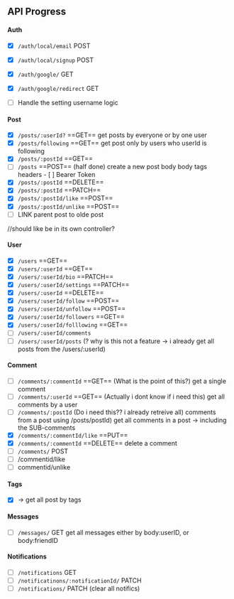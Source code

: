 ## API Progress
#### Auth

- [x] `/auth/local/email` POST
- [x] `/auth/local/signup` POST
- [x] `/auth/google/` GET
- [x] `/auth/google/redirect` GET
- [ ] Handle the setting username logic


#### Post
- [x] `/posts/:userId?` ==GET== 
      get posts by everyone or by one user
- [x] `/posts/following` ==GET== 
	get post only by users who userId is following
- [x] `/posts/:postId` ==GET==
- [ ] `/posts` ==POST== (half done)
	 create a new post
	body
		body
		tags
	headers
		- [ ] Bearer Token
- [x] `/posts/:postId` ==DELETE==
- [x] `/posts/:postId` ==PATCH==
- [x] `/posts/:postId/like` ==POST== 
- [x] `/posts/:postId/unlike` ==POST== 
- [ ] LINK parent post to olde post

//should like be in its own controller?

#### User
- [x] `/users` ==GET== 
- [x] `/users/:userId` ==GET== 
- [x] `/users/:userId/bio` ==PATCH==
- [x] `/users/:userId/settings` ==PATCH==
- [x] `/users/:userId` ==DELETE==
- [x] `/users/:userId/follow` ==POST==
- [x] `/users/:userId/unfollow` ==POST==
- [x] `/users/:userId/followers` ==GET==
- [x] `/users/:userId/folllowing` ==GET==
- [ ] `/users/:userId/comments`
- [ ] `/users/:userId/posts` (? why is this not a feature -> i already get all posts from the /users/:userId)

#### Comment
- [ ] `/comments/:commentId` ==GET== (What is the point of this?)
      get a single comment 
- [ ] `/comments/:userId` ==GET== (Actually i dont know if i need this)
      get all comments by a user
- [ ] `/comments/:postId` 
      (Do i need this?? i already retreive all) comments from a post using /posts/postId)
      get all comments in a post
	      -> including the SUB-comments 
- [x] `/comments/:commentId/like` ==PUT==
- [x] `/comments/:commentId` ==DELETE==
      delete a comment
- [ ] `/comments/` POST
- [ ] /commentid/like
- [ ] commentid/unlike

#### Tags
- [x] -> get all post by tags
#### Messages
- [ ] `/messages/` GET
      get all messages either by body:userID, or body:friendID
  


#### Notifications
- [ ] `/notifications` GET
- [ ] `/notificatinons/:notificationId/` PATCH 
- [ ] `/notifications/` PATCH (clear all notifics)
